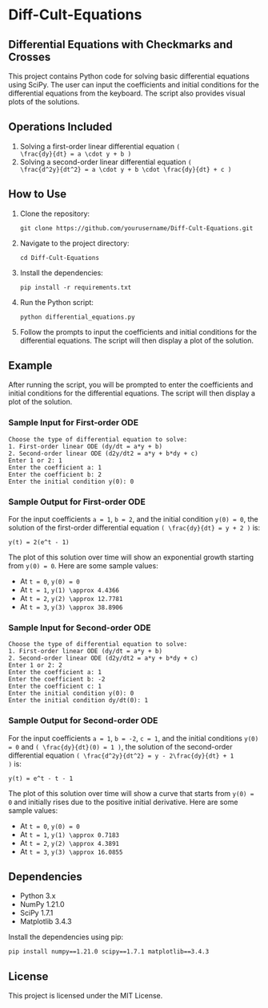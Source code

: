 # Diff-Cult-Equations
## Differential Equations with Checkmarks and Crosses

This project contains Python code for solving basic differential equations using SciPy. The user can input the coefficients and initial conditions for the differential equations from the keyboard. The script also provides visual plots of the solutions.

## Operations Included

1. Solving a first-order linear differential equation <code>\( \frac{dy}{dt} = a \cdot y + b \)</code>
2. Solving a second-order linear differential equation <code>\( \frac{d^2y}{dt^2} = a \cdot y + b \cdot \frac{dy}{dt} + c \)</code>

## How to Use

1. Clone the repository:
    ```
    git clone https://github.com/yourusername/Diff-Cult-Equations.git
    ```

2. Navigate to the project directory:
    ```
    cd Diff-Cult-Equations
    ```

3. Install the dependencies:
    ```
    pip install -r requirements.txt
    ```

4. Run the Python script:
    ```
    python differential_equations.py
    ```

5. Follow the prompts to input the coefficients and initial conditions for the differential equations. The script will then display a plot of the solution.

## Example

After running the script, you will be prompted to enter the coefficients and initial conditions for the differential equations. The script will then display a plot of the solution.

### Sample Input for First-order ODE
```
Choose the type of differential equation to solve:
1. First-order linear ODE (dy/dt = a*y + b)
2. Second-order linear ODE (d2y/dt2 = a*y + b*dy + c)
Enter 1 or 2: 1
Enter the coefficient a: 1
Enter the coefficient b: 2
Enter the initial condition y(0): 0
```

### Sample Output for First-order ODE
For the input coefficients <code>a = 1</code>, <code>b = 2</code>, and the initial condition <code>y(0) = 0</code>, the solution of the first-order differential equation <code>\( \frac{dy}{dt} = y + 2 \)</code> is:
```
y(t) = 2(e^t - 1)
```
The plot of this solution over time will show an exponential growth starting from <code>y(0) = 0</code>. Here are some sample values:
- At <code>t = 0</code>, <code>y(0) = 0</code>
- At <code>t = 1</code>, <code>y(1) \approx 4.4366</code>
- At <code>t = 2</code>, <code>y(2) \approx 12.7781</code>
- At <code>t = 3</code>, <code>y(3) \approx 38.8906</code>

### Sample Input for Second-order ODE
```
Choose the type of differential equation to solve:
1. First-order linear ODE (dy/dt = a*y + b)
2. Second-order linear ODE (d2y/dt2 = a*y + b*dy + c)
Enter 1 or 2: 2
Enter the coefficient a: 1
Enter the coefficient b: -2
Enter the coefficient c: 1
Enter the initial condition y(0): 0
Enter the initial condition dy/dt(0): 1
```

### Sample Output for Second-order ODE
For the input coefficients <code>a = 1</code>, <code>b = -2</code>, <code>c = 1</code>, and the initial conditions <code>y(0) = 0</code> and <code>\( \frac{dy}{dt}(0) = 1 \)</code>, the solution of the second-order differential equation <code>\( \frac{d^2y}{dt^2} = y - 2\frac{dy}{dt} + 1 \)</code> is:
```
y(t) = e^t - t - 1
```
The plot of this solution over time will show a curve that starts from <code>y(0) = 0</code> and initially rises due to the positive initial derivative. Here are some sample values:
- At <code>t = 0</code>, <code>y(0) = 0</code>
- At <code>t = 1</code>, <code>y(1) \approx 0.7183</code>
- At <code>t = 2</code>, <code>y(2) \approx 4.3891</code>
- At <code>t = 3</code>, <code>y(3) \approx 16.0855</code>

## Dependencies

- Python 3.x
- NumPy 1.21.0
- SciPy 1.7.1
- Matplotlib 3.4.3

Install the dependencies using pip:
```
pip install numpy==1.21.0 scipy==1.7.1 matplotlib==3.4.3
```

## License

This project is licensed under the MIT License.
